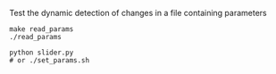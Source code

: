 Test the dynamic detection of changes in a file containing parameters

    make read_params
    ./read_params

    python slider.py
    # or ./set_params.sh
    
